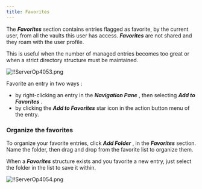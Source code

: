 ```yaml
---
title: Favorites
---
```

The ***Favorites*** section contains entries flagged as favorite, by the current user, from all the vaults this user has access. ***Favorites*** are not shared and they roam with the user profile.  

This is useful when the number of managed entries becomes too great or when a strict directory structure must be maintained.  

![!!ServerOp4053.png](https://webdevolutions.azureedge.net/docs/en/server/ServerOp4053.png)  

Favorite an entry in two ways :  

* by right-clicking an entry in the ***Navigation Pane*** , then selecting ***Add to Favorites*** . 
* by clicking the ***Add to Favorites*** star icon in the action button menu of the entry.  

### Organize the favorites 
To organize your favorite entries, click ***Add Folder*** , in the ***Favorites*** section. Name the folder, then drag and drop from the favorite list to organize them.  

When a ***Favorites*** structure exists and you favorite a new entry, just select the folder in the list to save it within.  

![!!ServerOp4054.png](https://webdevolutions.azureedge.net/docs/en/server/ServerOp4054.png) 

